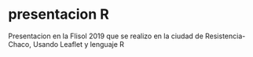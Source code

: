 # presentacion R
Presentacion en la Flisol 2019 que se realizo en la ciudad de Resistencia-Chaco, Usando Leaflet y lenguaje R
